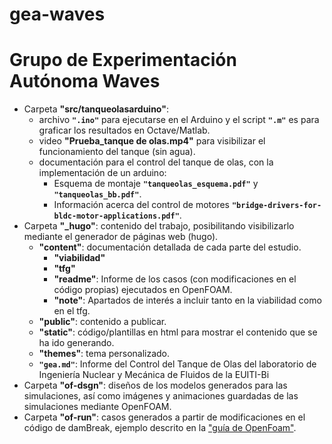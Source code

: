 gea-waves
=========

# Grupo de Experimentación Autónoma Waves

- Carpeta **"src/tanqueolasarduino"**: 
 	- archivo **`".ino"`** para ejecutarse en el Arduino y el script **`".m"`** es para graficar los resultados en Octave/Matlab.
	- video **"Prueba_tanque de olas.mp4"** para visibilizar el funcionamiento del tanque (sin agua). 
	- documentación para el control del tanque de olas, con la implementación de un arduino:
	 	- Esquema de montaje **`"tanqueolas_esquema.pdf"`** y **`"tanqueolas_bb.pdf"`**.
	 	- Información acerca del control de motores **`"bridge-drivers-for-bldc-motor-applications.pdf"`**.
- Carpeta **"_hugo"**: contenido del trabajo, posibilitando visibilizarlo mediante el generador de páginas web (hugo). 
	- **"content"**: documentación detallada de cada parte del estudio.
		- **"viabilidad"**
		- **"tfg"**
		- **"readme"**: Informe de los casos (con modificaciones en el código propias) ejecutados en OpenFOAM.
		- **"note"**: Apartados de interés a incluir tanto en la viabilidad como en el tfg.
	- **"public"**: contenido a publicar.
	- **"static"**: código/plantillas en html para mostrar el contenido que se ha ido generando.
	- **"themes"**: tema personalizado. 
	- **`"gea.md"`**: Informe del Control del Tanque de Olas del laboratorio de Ingeniería Nuclear y Mecánica de Fluidos de la EUITI-Bi
- Carpeta **"of-dsgn"**: diseños de los modelos generados para las simulaciones, así como imágenes y animaciones guardadas de las simulaciones mediante OpenFOAM.
- Carpeta **"of-run"**: casos generados a partir de modificaciones en el código de damBreak, ejemplo descrito en la ["guía de OpenFoam"](http://cfd.direct/openfoam/user-guide/damBreak/#x7-500002.3). 
